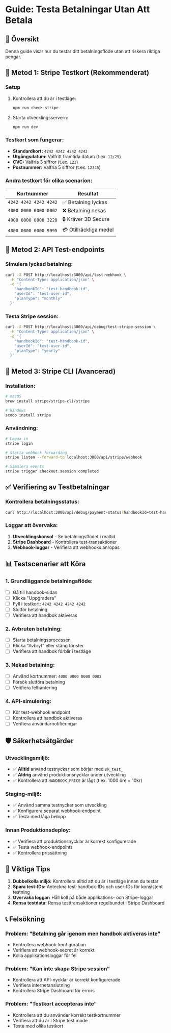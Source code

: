 # Guide: Testa Betalningar Utan Att Betala

## 🎯 Översikt
Denna guide visar hur du testar ditt betalningsflöde utan att riskera riktiga pengar.

## 🧪 Metod 1: Stripe Testkort (Rekommenderat)

### Setup
1. Kontrollera att du är i testläge:
   ```bash
   npm run check-stripe
   ```

2. Starta utvecklingsservern:
   ```bash
   npm run dev
   ```

### Testkort som fungerar:
- **Standardkort:** `4242 4242 4242 4242`
- **Utgångsdatum:** Valfritt framtida datum (t.ex. `12/25`)
- **CVC:** Valfria 3 siffror (t.ex. `123`)
- **Postnummer:** Valfria 5 siffror (t.ex. `12345`)

### Andra testkort för olika scenarion:
| Kortnummer | Resultat |
|------------|----------|
| `4242 4242 4242 4242` | ✅ Betalning lyckas |
| `4000 0000 0000 0002` | ❌ Betalning nekas |
| `4000 0000 0000 3220` | 🔒 Kräver 3D Secure |
| `4000 0000 0000 9995` | 💳 Otillräckliga medel |

## 🚀 Metod 2: API Test-endpoints

### Simulera lyckad betalning:
```bash
curl -X POST http://localhost:3000/api/test-webhook \
  -H "Content-Type: application/json" \
  -d '{
    "handbookId": "test-handbook-id",
    "userId": "test-user-id",
    "planType": "monthly"
  }'
```

### Testa Stripe session:
```bash
curl -X POST http://localhost:3000/api/debug/test-stripe-session \
  -H "Content-Type: application/json" \
  -d '{
    "handbookId": "test-handbook-id",
    "userId": "test-user-id",
    "planType": "yearly"
  }'
```

## 🔧 Metod 3: Stripe CLI (Avancerad)

### Installation:
```bash
# macOS
brew install stripe/stripe-cli/stripe

# Windows
scoop install stripe
```

### Användning:
```bash
# Logga in
stripe login

# Starta webhook forwarding
stripe listen --forward-to localhost:3000/api/stripe/webhook

# Simulera events
stripe trigger checkout.session.completed
```

## ✅ Verifiering av Testbetalningar

### Kontrollera betalningsstatus:
```bash
curl http://localhost:3000/api/debug/payment-status?handbookId=test-handbook-id
```

### Loggar att övervaka:
1. **Utvecklingskonsol** - Se betalningsflödet i realtid
2. **Stripe Dashboard** - Kontrollera test-transaktioner
3. **Webhook-loggar** - Verifiera att webhooks anropas

## 📊 Testscenarier att Köra

### 1. Grundläggande betalningsflöde:
- [ ] Gå till handbok-sidan
- [ ] Klicka "Uppgradera"
- [ ] Fyll i testkort: `4242 4242 4242 4242`
- [ ] Slutför betalning
- [ ] Verifiera att handbok aktiveras

### 2. Avbruten betalning:
- [ ] Starta betalningsprocessen
- [ ] Klicka "Avbryt" eller stäng fönster
- [ ] Verifiera att handbok förblir i testläge

### 3. Nekad betalning:
- [ ] Använd kortnummer: `4000 0000 0000 0002`
- [ ] Försök slutföra betalning
- [ ] Verifiera felhantering

### 4. API-simulering:
- [ ] Kör test-webhook endpoint
- [ ] Kontrollera att handbok aktiveras
- [ ] Verifiera användarnotifieringar

## 🛡️ Säkerhetsåtgärder

### Utvecklingsmiljö:
- ✅ **Alltid** använd testnyckar som börjar med `sk_test_`
- ✅ **Aldrig** använd produktionsnycklar under utveckling
- ✅ Kontrollera att `HANDBOOK_PRICE` är lågt (t.ex. 1000 öre = 10kr)

### Staging-miljö:
- ✅ Använd samma testnyckar som utveckling
- ✅ Konfigurera separat webhook-endpoint
- ✅ Testa med låga belopp

### Innan Produktionsdeploy:
- ✅ Verifiera att produktionsnycklar är korrekt konfigurerade
- ✅ Testa webhook-endpoints
- ✅ Kontrollera prissättning

## 🚨 Viktiga Tips

1. **Dubbelkolla miljö:** Kontrollera alltid att du är i testläge innan du testar
2. **Spara test-IDs:** Anteckna test-handbok-IDs och user-IDs för konsistent testning
3. **Övervaka loggar:** Håll koll på både applikations- och Stripe-loggar
4. **Rensa testdata:** Rensa testtransaktioner regelbundet i Stripe Dashboard

## 📞 Felsökning

### Problem: "Betalning går igenom men handbok aktiveras inte"
- Kontrollera webhook-konfiguration
- Verifiera att webhook-secret är korrekt
- Kolla applikationsloggar för fel

### Problem: "Kan inte skapa Stripe session"
- Kontrollera att API-nycklar är korrekt konfigurerade
- Verifiera internetanslutning
- Kontrollera Stripe Dashboard för errors

### Problem: "Testkort accepteras inte"
- Kontrollera att du använder korrekt testkortnummer
- Verifiera att du är i Stripe test mode
- Testa med olika testkort 